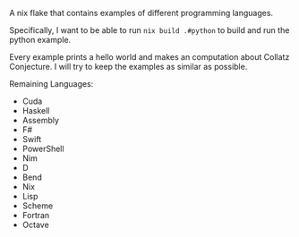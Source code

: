 A nix flake that contains examples of different programming languages.

Specifically, I want to be able to run `nix build .#python` to build and run the python example.

Every example prints a hello world and makes an computation about Collatz Conjecture. I will try to keep the examples as similar as possible.

Remaining Languages:
- Cuda
- Haskell
- Assembly
- F#
- Swift
- PowerShell
- Nim
- D
- Bend
- Nix
- Lisp
- Scheme
- Fortran
- Octave


